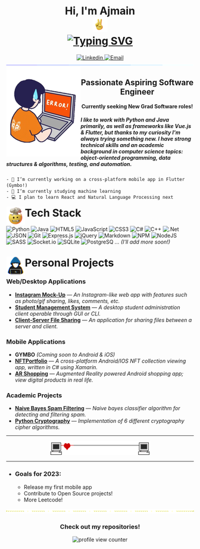 <!--
**Ajmain-Khan/Ajmain-Khan** is a ✨ _special_ ✨ repository because its `README.md` (this file) appears on your GitHub profile.

Here are some ideas to get you started:

- 🔭 I’m currently working on ...
- 🌱 I’m currently learning ...
- 👯 I’m looking to collaborate on ...
- 🤔 I’m looking for help with ...
- 💬 Ask me about ...
- 📫 How to reach me: ...
- 😄 Pronouns: ...
- ⚡ Fun fact: ...
-->

<h1 align="center">
    Hi, I'm Ajmain <br>
    <img src="assets/hand.gif" width="40"> <br>
    <a href="https://git.io/typing-svg">
    <img src="https://readme-typing-svg.demolab.com?font=Oxygen&size=25&pause=1000&center=true&vCenter=true&width=435&lines=I+am+a+Software+Developer;and+Computer+Science+graduate;Welcome+to+my+GitHub" alt="Typing SVG"/>
    </a>
</h1>

<div align="center">
    <a href="https://www.linkedin.com/in/ajmain-khan/">
        <img src="https://img.shields.io/badge/-LinkedIn%20|%20in/ajmain&#8208khan-blue?style=flat-square&logo=Linkedin&logoColor=white&link=https://www.linkedin.com/in/ajmain-khan/" height="28" alt="Linkedin"/>
    </a>
    <a href="mailto:ark.ajmain@gmail.com">
        <img src="https://img.shields.io/badge/-Gmail | ark.ajmain@gmail.com-d14836?style=flat-square&logo=Gmail&logoColor=white" height="28" alt="Email"/>
    </a>
</div>
<img  src="assets/seperator.gif">
<img align="left" src="assets/coding.webp" width="200">
<h2 align="center"> Passionate Aspiring Software Engineer</h2>

 <p align="center">
    <b>
        Currently seeking New Grad Software roles!
        <!-- Check out my <a href="https://drive.google.com/file/d/1tcKZw6DO7ifCIVrMWJsDt0Q_WyUhB6d9/view?usp=sharing">Resume</a> -->
    </b>
</p> 

##### I like to work with Python and Java primarily, as well as frameworks like Vue.js & Flutter, but thanks to my curiosity I'm always trying something new. I have strong technical skills and an academic background in computer science topics: object-oriented programming, data structures & algorithms, testing, and automation.
    - 🔭 I’m currently working on a cross-platform mobile app in Flutter (Gymbo!)
    - 🌱 I’m currently studying machine learning
    - 💻 I plan to learn React and Natural Language Processing next

<img align="left" src="assets/mind.gif" width="50">
<h1 style="margin-top: 1px;">Tech Stack</h1>

![Python](https://img.shields.io/badge/python-3670A0?style=for-the-badge&logo=python&logoColor=ffdd54) ![Java](https://img.shields.io/badge/java-%23ED8B00.svg?style=for-the-badge&logo=java&logoColor=white) ![HTML5](https://img.shields.io/badge/html5-%23E34F26.svg?style=for-the-badge&logo=html5&logoColor=white) ![JavaScript](https://img.shields.io/badge/javascript-%23323330.svg?style=for-the-badge&logo=javascript&logoColor=%23F7DF1E) ![CSS3](https://img.shields.io/badge/css3-%231572B6.svg?style=for-the-badge&logo=css3&logoColor=white) ![C#](https://img.shields.io/badge/c%23-%23239120.svg?style=for-the-badge&logo=c-sharp&logoColor=white) ![C++](https://img.shields.io/badge/c++-%2300599C.svg?style=for-the-badge&logo=c%2B%2B&logoColor=white) ![.Net](https://img.shields.io/badge/.NET-512BD4?style=for-the-badge&logo=dotnet&logoColor=white) ![JSON](https://img.shields.io/badge/json-5E5C5C?style=for-the-badge&logo=json&logoColor=white) ![Git](https://img.shields.io/badge/GIT-E44C30?style=for-the-badge&logo=git&logoColor=white) ![Express.js](https://img.shields.io/badge/express.js-%23404d59.svg?style=for-the-badge&logo=express&logoColor=%2361DAFB) ![jQuery](https://img.shields.io/badge/jquery-%230769AD.svg?style=for-the-badge&logo=jquery&logoColor=white) ![Markdown](https://img.shields.io/badge/markdown-%23000000.svg?style=for-the-badge&logo=markdown&logoColor=white) ![NPM](https://img.shields.io/badge/NPM-%23000000.svg?style=for-the-badge&logo=npm&logoColor=white) ![NodeJS](https://img.shields.io/badge/Node.js-339933?style=for-the-badge&logo=nodedotjs&logoColor=white) ![SASS](https://img.shields.io/badge/SASS-hotpink.svg?style=for-the-badge&logo=SASS&logoColor=white) ![Socket.io](https://img.shields.io/badge/Socket.io-black?style=for-the-badge&logo=socket.io&badgeColor=010101) ![SQLite](https://img.shields.io/badge/sqlite-%2307405e.svg?style=for-the-badge&logo=sqlite&logoColor=white) ![PostgreSQ](https://img.shields.io/badge/PostgreSQL-316192?style=for-the-badge&logo=postgresql&logoColor=white) *... (I'll add more soon!)*
<br><br>


<img align="left" src="assets/coder.gif" width="50">
<h1 style="margin-top: 1px;">Personal Projects</h1>

### Web/Desktop Applications
- <b>[Instagram Mock-Up](https://github.com/Ajmain-Khan/Python-Instagram-Mock-Web-App)</b> — <i>An Instagram-like web app with features such as photo/gif sharing, likes, comments, etc.</i>
- <b>[Student Management System](https://github.com/Ajmain-Khan/Student-Administration-System-Python)</b> — <i>A desktop student administration client operable through GUI or CLI.</i>
- <b>[Client-Server File Sharing](https://github.com/Ajmain-Khan/Client-Server-File-Sharing-System)</b> — <i>An application for sharing files between a server and client.</i>

### Mobile Applications
- **GYMBO** *(Coming soon to Android & iOS)*
- <b>[NFTPortfolio](https://github.com/Ajmain-Khan/NFTPortfolio)</b> — <i>A cross-platform Android/IOS NFT collection viewing app, written in C# using Xamarin.</i>
- <b>[AR Shopping](https://github.com/Ajmain-Khan/Augmented-Reality-Shopping-App)</b> — <i>Augmented Reality powered Android shopping app; view digital products in real life.</i>

### Academic Projects
- <b>[Naive Bayes Spam Filtering](https://github.com/Ajmain-Khan/Naive-Bayes-Spam-Filtering)</b> — <i>Naive bayes classifier algorithm for detecting and filtering spam.</i>
- <b>[Python Cryptography](https://github.com/Ajmain-Khan/Python-Cryptography-Ciphers)</b> — <i>Implementation of 6 different cryptography cipher algorithms.</i>

---

<div align="center">
<img  src="assets/seperator2.gif">
</div>

---

* ### Goals for 2023:
    - Release my first mobile app
    - Contribute to Open Source projects!
    - More Leetcode!

<img src="assets/seperator4.gif" width="1000">

<h3 align="center">Check out my repositories!</h3>

<p align="center">
    <img src="https://komarev.com/ghpvc/?username=Ajmain-Khan&color=581845&style=flat-square&label=PROFILE+VIEWS" alt="profile view counter">
</p>

